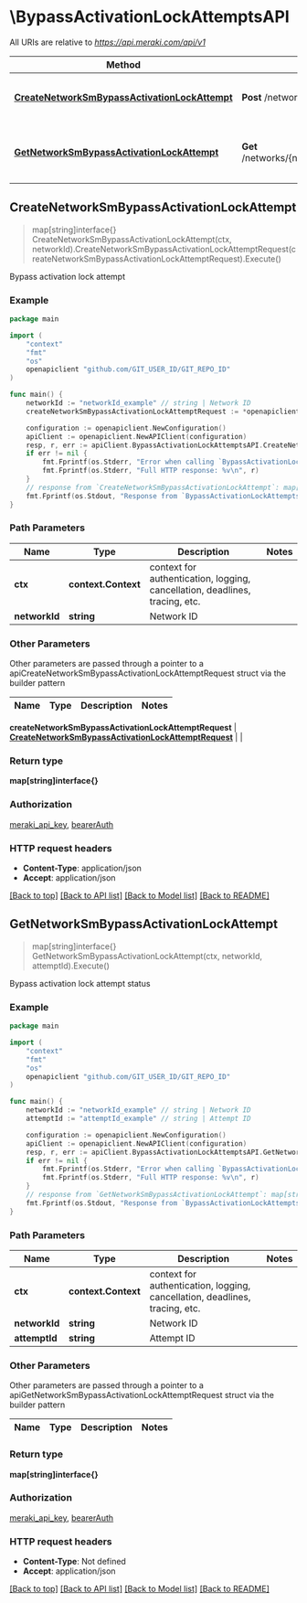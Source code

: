 # \BypassActivationLockAttemptsAPI

All URIs are relative to *https://api.meraki.com/api/v1*

Method | HTTP request | Description
------------- | ------------- | -------------
[**CreateNetworkSmBypassActivationLockAttempt**](BypassActivationLockAttemptsAPI.md#CreateNetworkSmBypassActivationLockAttempt) | **Post** /networks/{networkId}/sm/bypassActivationLockAttempts | Bypass activation lock attempt
[**GetNetworkSmBypassActivationLockAttempt**](BypassActivationLockAttemptsAPI.md#GetNetworkSmBypassActivationLockAttempt) | **Get** /networks/{networkId}/sm/bypassActivationLockAttempts/{attemptId} | Bypass activation lock attempt status



## CreateNetworkSmBypassActivationLockAttempt

> map[string]interface{} CreateNetworkSmBypassActivationLockAttempt(ctx, networkId).CreateNetworkSmBypassActivationLockAttemptRequest(createNetworkSmBypassActivationLockAttemptRequest).Execute()

Bypass activation lock attempt



### Example

```go
package main

import (
	"context"
	"fmt"
	"os"
	openapiclient "github.com/GIT_USER_ID/GIT_REPO_ID"
)

func main() {
	networkId := "networkId_example" // string | Network ID
	createNetworkSmBypassActivationLockAttemptRequest := *openapiclient.NewCreateNetworkSmBypassActivationLockAttemptRequest([]string{"Ids_example"}) // CreateNetworkSmBypassActivationLockAttemptRequest | 

	configuration := openapiclient.NewConfiguration()
	apiClient := openapiclient.NewAPIClient(configuration)
	resp, r, err := apiClient.BypassActivationLockAttemptsAPI.CreateNetworkSmBypassActivationLockAttempt(context.Background(), networkId).CreateNetworkSmBypassActivationLockAttemptRequest(createNetworkSmBypassActivationLockAttemptRequest).Execute()
	if err != nil {
		fmt.Fprintf(os.Stderr, "Error when calling `BypassActivationLockAttemptsAPI.CreateNetworkSmBypassActivationLockAttempt``: %v\n", err)
		fmt.Fprintf(os.Stderr, "Full HTTP response: %v\n", r)
	}
	// response from `CreateNetworkSmBypassActivationLockAttempt`: map[string]interface{}
	fmt.Fprintf(os.Stdout, "Response from `BypassActivationLockAttemptsAPI.CreateNetworkSmBypassActivationLockAttempt`: %v\n", resp)
}
```

### Path Parameters


Name | Type | Description  | Notes
------------- | ------------- | ------------- | -------------
**ctx** | **context.Context** | context for authentication, logging, cancellation, deadlines, tracing, etc.
**networkId** | **string** | Network ID | 

### Other Parameters

Other parameters are passed through a pointer to a apiCreateNetworkSmBypassActivationLockAttemptRequest struct via the builder pattern


Name | Type | Description  | Notes
------------- | ------------- | ------------- | -------------

 **createNetworkSmBypassActivationLockAttemptRequest** | [**CreateNetworkSmBypassActivationLockAttemptRequest**](CreateNetworkSmBypassActivationLockAttemptRequest.md) |  | 

### Return type

**map[string]interface{}**

### Authorization

[meraki_api_key](../README.md#meraki_api_key), [bearerAuth](../README.md#bearerAuth)

### HTTP request headers

- **Content-Type**: application/json
- **Accept**: application/json

[[Back to top]](#) [[Back to API list]](../README.md#documentation-for-api-endpoints)
[[Back to Model list]](../README.md#documentation-for-models)
[[Back to README]](../README.md)


## GetNetworkSmBypassActivationLockAttempt

> map[string]interface{} GetNetworkSmBypassActivationLockAttempt(ctx, networkId, attemptId).Execute()

Bypass activation lock attempt status



### Example

```go
package main

import (
	"context"
	"fmt"
	"os"
	openapiclient "github.com/GIT_USER_ID/GIT_REPO_ID"
)

func main() {
	networkId := "networkId_example" // string | Network ID
	attemptId := "attemptId_example" // string | Attempt ID

	configuration := openapiclient.NewConfiguration()
	apiClient := openapiclient.NewAPIClient(configuration)
	resp, r, err := apiClient.BypassActivationLockAttemptsAPI.GetNetworkSmBypassActivationLockAttempt(context.Background(), networkId, attemptId).Execute()
	if err != nil {
		fmt.Fprintf(os.Stderr, "Error when calling `BypassActivationLockAttemptsAPI.GetNetworkSmBypassActivationLockAttempt``: %v\n", err)
		fmt.Fprintf(os.Stderr, "Full HTTP response: %v\n", r)
	}
	// response from `GetNetworkSmBypassActivationLockAttempt`: map[string]interface{}
	fmt.Fprintf(os.Stdout, "Response from `BypassActivationLockAttemptsAPI.GetNetworkSmBypassActivationLockAttempt`: %v\n", resp)
}
```

### Path Parameters


Name | Type | Description  | Notes
------------- | ------------- | ------------- | -------------
**ctx** | **context.Context** | context for authentication, logging, cancellation, deadlines, tracing, etc.
**networkId** | **string** | Network ID | 
**attemptId** | **string** | Attempt ID | 

### Other Parameters

Other parameters are passed through a pointer to a apiGetNetworkSmBypassActivationLockAttemptRequest struct via the builder pattern


Name | Type | Description  | Notes
------------- | ------------- | ------------- | -------------



### Return type

**map[string]interface{}**

### Authorization

[meraki_api_key](../README.md#meraki_api_key), [bearerAuth](../README.md#bearerAuth)

### HTTP request headers

- **Content-Type**: Not defined
- **Accept**: application/json

[[Back to top]](#) [[Back to API list]](../README.md#documentation-for-api-endpoints)
[[Back to Model list]](../README.md#documentation-for-models)
[[Back to README]](../README.md)

